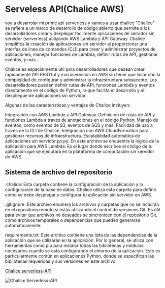 # Serveless API(Chalice AWS)
voy a desarrolar mi prime api serverless y vamos a usar chalice
"Chalice" se refiere a un marco de desarrollo de código abierto que permite a los desarrolladores crear y desplegar fácilmente aplicaciones de servidor sin servidor (serverless) utilizando AWS Lambda y API Gateway. Chalice simplifica la creación de aplicaciones sin servidor al proporcionar una interfaz de línea de comandos (CLI) para crear y administrar proyectos de aplicaciones, manejar funciones de Lambda, definir rutas de API, gestionar eventos, y más.

Chalice es especialmente útil para desarrolladores que desean crear rápidamente API RESTful y microservicios en AWS sin tener que lidiar con la complejidad de configurar y administrar la infraestructura subyacente. Los desarrolladores pueden definir rutas de API, funciones Lambda y eventos directamente en el código de Python, lo que facilita el desarrollo y el despliegue de aplicaciones sin servidor.

Algunas de las características y ventajas de Chalice incluyen:

Integración con AWS Lambda y API Gateway.
Definición de rutas de API y funciones Lambda a través de anotaciones en el código Python.
Manejo de eventos, como eventos de S3, eventos de SQS y más.
Facilidad de uso a través de la CLI de Chalice.
Integración con AWS CloudFormation para gestionar recursos de infraestructura.
Escalabilidad automática de aplicaciones sin servidor.pp.py: En este archivo se encuentra la lógica de la aplicación para AWS Lambda. Es el lugar donde escribes el código de tu aplicación que se ejecutará en la plataforma de computación sin servidor de AWS.
## Sistema de archivo del repositorio
.chalice: Esta carpeta contiene la configuración de la aplicación y la configuración de la base de datos. Chalice utiliza esta carpeta para definir cómo se debe desplegar y configurar tu aplicación sin servidor en AWS.

.gitignore: Este archivo enumera los archivos y carpetas que no se incluirán en el repositorio remoto si estás utilizando el control de versiones Git. Es útil para evitar que archivos no deseados se sincronicen con el repositorio Git, como archivos temporales o dependencias que pueden generarse automáticamente.

requirements.txt: Este archivo contiene una lista de las dependencias de la aplicación que se utilizarán en la aplicación. Por lo general, se utiliza con herramientas como pip para instalar todas las bibliotecas y módulos necesarios cuando se está configurando el entorno de la aplicación. Esto es particularmente común en aplicaciones Python, donde se especifican las bibliotecas requeridas y sus versiones en este archivo.

[Chalice serverless-API](https://private-user-images.githubusercontent.com/137822153/286371680-2926d537-a5f0-4f5d-ad40-22f632366248.png?jwt=eyJhbGciOiJIUzI1NiIsInR5cCI6IkpXVCJ9.eyJpc3MiOiJnaXRodWIuY29tIiwiYXVkIjoicmF3LmdpdGh1YnVzZXJjb250ZW50LmNvbSIsImtleSI6ImtleTEiLCJleHAiOjE3MDExOTg2MjUsIm5iZiI6MTcwMTE5ODMyNSwicGF0aCI6Ii8xMzc4MjIxNTMvMjg2MzcxNjgwLTI5MjZkNTM3LWE1ZjAtNGY1ZC1hZDQwLTIyZjYzMjM2NjI0OC5wbmc_WC1BbXotQWxnb3JpdGhtPUFXUzQtSE1BQy1TSEEyNTYmWC1BbXotQ3JlZGVudGlhbD1BS0lBSVdOSllBWDRDU1ZFSDUzQSUyRjIwMjMxMTI4JTJGdXMtZWFzdC0xJTJGczMlMkZhd3M0X3JlcXVlc3QmWC1BbXotRGF0ZT0yMDIzMTEyOFQxOTA1MjVaJlgtQW16LUV4cGlyZXM9MzAwJlgtQW16LVNpZ25hdHVyZT1mNWE1Mjg1OTFhNjQ5MDk1ZmQxMTZjYzhiYTNkOTJhYzVkZTMxNTI1MzgzZWY1N2ViZWJjMWIwMzcwNTNiMjFjJlgtQW16LVNpZ25lZEhlYWRlcnM9aG9zdCZhY3Rvcl9pZD0wJmtleV9pZD0wJnJlcG9faWQ9MCJ9.Q9ddrREcuVs_aqK4l0wEUyQAi-BoGiuRI3wLLdiywCs)


<img  src="https://private-user-images.githubusercontent.com/137822153/286371680-2926d537-a5f0-4f5d-ad40-22f632366248.png?jwt=eyJhbGciOiJIUzI1NiIsInR5cCI6IkpXVCJ9.eyJpc3MiOiJnaXRodWIuY29tIiwiYXVkIjoicmF3LmdpdGh1YnVzZXJjb250ZW50LmNvbSIsImtleSI6ImtleTEiLCJleHAiOjE3MDExOTg2MjUsIm5iZiI6MTcwMTE5ODMyNSwicGF0aCI6Ii8xMzc4MjIxNTMvMjg2MzcxNjgwLTI5MjZkNTM3LWE1ZjAtNGY1ZC1hZDQwLTIyZjYzMjM2NjI0OC5wbmc_WC1BbXotQWxnb3JpdGhtPUFXUzQtSE1BQy1TSEEyNTYmWC1BbXotQ3JlZGVudGlhbD1BS0lBSVdOSllBWDRDU1ZFSDUzQSUyRjIwMjMxMTI4JTJGdXMtZWFzdC0xJTJGczMlMkZhd3M0X3JlcXVlc3QmWC1BbXotRGF0ZT0yMDIzMTEyOFQxOTA1MjVaJlgtQW16LUV4cGlyZXM9MzAwJlgtQW16LVNpZ25hdHVyZT1mNWE1Mjg1OTFhNjQ5MDk1ZmQxMTZjYzhiYTNkOTJhYzVkZTMxNTI1MzgzZWY1N2ViZWJjMWIwMzcwNTNiMjFjJlgtQW16LVNpZ25lZEhlYWRlcnM9aG9zdCZhY3Rvcl9pZD0wJmtleV9pZD0wJnJlcG9faWQ9MCJ9.Q9ddrREcuVs_aqK4l0wEUyQAi-BoGiuRI3wLLdiywCs" alt="Chalice Serverless-API">





